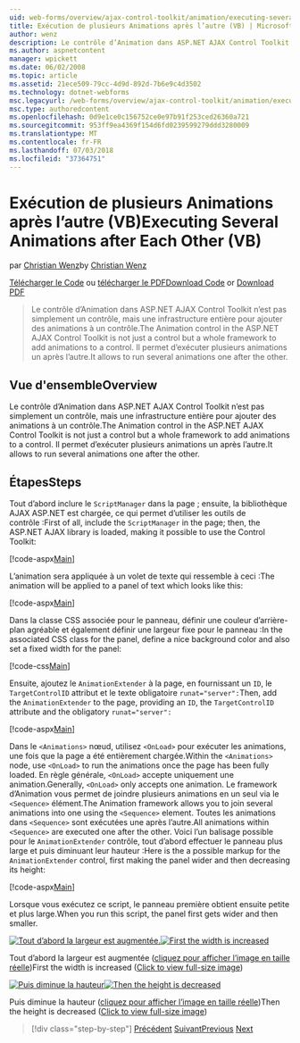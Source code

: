 ```yaml
---
uid: web-forms/overview/ajax-control-toolkit/animation/executing-several-animations-after-each-other-vb
title: Exécution de plusieurs Animations après l’autre (VB) | Microsoft Docs
author: wenz
description: Le contrôle d’Animation dans ASP.NET AJAX Control Toolkit n’est pas simplement un contrôle, mais une infrastructure entière pour ajouter des animations à un contrôle. Il permet d’exécuter la chute...
ms.author: aspnetcontent
manager: wpickett
ms.date: 06/02/2008
ms.topic: article
ms.assetid: 21ece509-79cc-4d9d-892d-7b6e9c4d3502
ms.technology: dotnet-webforms
msc.legacyurl: /web-forms/overview/ajax-control-toolkit/animation/executing-several-animations-after-each-other-vb
msc.type: authoredcontent
ms.openlocfilehash: 0d9e1ce0c156752ce0e97b91f253ced26360a721
ms.sourcegitcommit: 953ff9ea4369f154d6fd0239599279ddd3280009
ms.translationtype: MT
ms.contentlocale: fr-FR
ms.lasthandoff: 07/03/2018
ms.locfileid: "37364751"
---
```

<a name="executing-several-animations-after-each-other-vb"></a><span data-ttu-id="092ce-104">Exécution de plusieurs Animations après l’autre (VB)</span><span class="sxs-lookup"><span data-stu-id="092ce-104">Executing Several Animations after Each Other (VB)</span></span>
====================
<span data-ttu-id="092ce-105">par [Christian Wenz](https://github.com/wenz)</span><span class="sxs-lookup"><span data-stu-id="092ce-105">by [Christian Wenz](https://github.com/wenz)</span></span>

<span data-ttu-id="092ce-106">[Télécharger le Code](http://download.microsoft.com/download/f/9/a/f9a26acd-8df4-4484-8a18-199e4598f411/Animation3.vb.zip) ou [télécharger le PDF](http://download.microsoft.com/download/6/7/1/6718d452-ff89-4d3f-a90e-c74ec2d636a3/animation3VB.pdf)</span><span class="sxs-lookup"><span data-stu-id="092ce-106">[Download Code](http://download.microsoft.com/download/f/9/a/f9a26acd-8df4-4484-8a18-199e4598f411/Animation3.vb.zip) or [Download PDF](http://download.microsoft.com/download/6/7/1/6718d452-ff89-4d3f-a90e-c74ec2d636a3/animation3VB.pdf)</span></span>

> <span data-ttu-id="092ce-107">Le contrôle d’Animation dans ASP.NET AJAX Control Toolkit n’est pas simplement un contrôle, mais une infrastructure entière pour ajouter des animations à un contrôle.</span><span class="sxs-lookup"><span data-stu-id="092ce-107">The Animation control in the ASP.NET AJAX Control Toolkit is not just a control but a whole framework to add animations to a control.</span></span> <span data-ttu-id="092ce-108">Il permet d’exécuter plusieurs animations un après l’autre.</span><span class="sxs-lookup"><span data-stu-id="092ce-108">It allows to run several animations one after the other.</span></span>


## <a name="overview"></a><span data-ttu-id="092ce-109">Vue d'ensemble</span><span class="sxs-lookup"><span data-stu-id="092ce-109">Overview</span></span>

<span data-ttu-id="092ce-110">Le contrôle d’Animation dans ASP.NET AJAX Control Toolkit n’est pas simplement un contrôle, mais une infrastructure entière pour ajouter des animations à un contrôle.</span><span class="sxs-lookup"><span data-stu-id="092ce-110">The Animation control in the ASP.NET AJAX Control Toolkit is not just a control but a whole framework to add animations to a control.</span></span> <span data-ttu-id="092ce-111">Il permet d’exécuter plusieurs animations un après l’autre.</span><span class="sxs-lookup"><span data-stu-id="092ce-111">It allows to run several animations one after the other.</span></span>

## <a name="steps"></a><span data-ttu-id="092ce-112">Étapes</span><span class="sxs-lookup"><span data-stu-id="092ce-112">Steps</span></span>

<span data-ttu-id="092ce-113">Tout d’abord inclure le `ScriptManager` dans la page ; ensuite, la bibliothèque AJAX ASP.NET est chargée, ce qui permet d’utiliser les outils de contrôle :</span><span class="sxs-lookup"><span data-stu-id="092ce-113">First of all, include the `ScriptManager` in the page; then, the ASP.NET AJAX library is loaded, making it possible to use the Control Toolkit:</span></span>

[!code-aspx[Main](executing-several-animations-after-each-other-vb/samples/sample1.aspx)]

<span data-ttu-id="092ce-114">L’animation sera appliquée à un volet de texte qui ressemble à ceci :</span><span class="sxs-lookup"><span data-stu-id="092ce-114">The animation will be applied to a panel of text which looks like this:</span></span>

[!code-aspx[Main](executing-several-animations-after-each-other-vb/samples/sample2.aspx)]

<span data-ttu-id="092ce-115">Dans la classe CSS associée pour le panneau, définir une couleur d’arrière-plan agréable et également définir une largeur fixe pour le panneau :</span><span class="sxs-lookup"><span data-stu-id="092ce-115">In the associated CSS class for the panel, define a nice background color and also set a fixed width for the panel:</span></span>

[!code-css[Main](executing-several-animations-after-each-other-vb/samples/sample3.css)]

<span data-ttu-id="092ce-116">Ensuite, ajoutez le `AnimationExtender` à la page, en fournissant un `ID`, le `TargetControlID` attribut et le texte obligatoire `runat="server":`</span><span class="sxs-lookup"><span data-stu-id="092ce-116">Then, add the `AnimationExtender` to the page, providing an `ID`, the `TargetControlID` attribute and the obligatory `runat="server":`</span></span>

[!code-aspx[Main](executing-several-animations-after-each-other-vb/samples/sample4.aspx)]

<span data-ttu-id="092ce-117">Dans le `<Animations>` nœud, utilisez `<OnLoad>` pour exécuter les animations, une fois que la page a été entièrement chargée.</span><span class="sxs-lookup"><span data-stu-id="092ce-117">Within the `<Animations>` node, use `<OnLoad>` to run the animations once the page has been fully loaded.</span></span> <span data-ttu-id="092ce-118">En règle générale, `<OnLoad>` accepte uniquement une animation.</span><span class="sxs-lookup"><span data-stu-id="092ce-118">Generally, `<OnLoad>` only accepts one animation.</span></span> <span data-ttu-id="092ce-119">Le framework d’Animation vous permet de joindre plusieurs animations en un seul via le `<Sequence>` élément.</span><span class="sxs-lookup"><span data-stu-id="092ce-119">The Animation framework allows you to join several animations into one using the `<Sequence>` element.</span></span> <span data-ttu-id="092ce-120">Toutes les animations dans `<Sequence>` sont exécutées une après l’autre.</span><span class="sxs-lookup"><span data-stu-id="092ce-120">All animations within `<Sequence>` are executed one after the other.</span></span> <span data-ttu-id="092ce-121">Voici l’un balisage possible pour le `AnimationExtender` contrôle, tout d’abord effectuer le panneau plus large et puis diminuant leur hauteur :</span><span class="sxs-lookup"><span data-stu-id="092ce-121">Here is the a possible markup for the `AnimationExtender` control, first making the panel wider and then decreasing its height:</span></span>

[!code-aspx[Main](executing-several-animations-after-each-other-vb/samples/sample5.aspx)]

<span data-ttu-id="092ce-122">Lorsque vous exécutez ce script, le panneau première obtient ensuite petite et plus large.</span><span class="sxs-lookup"><span data-stu-id="092ce-122">When you run this script, the panel first gets wider and then smaller.</span></span>


<span data-ttu-id="092ce-123">[![Tout d’abord la largeur est augmentée.](executing-several-animations-after-each-other-vb/_static/image2.png)](executing-several-animations-after-each-other-vb/_static/image1.png)</span><span class="sxs-lookup"><span data-stu-id="092ce-123">[![First the width is increased](executing-several-animations-after-each-other-vb/_static/image2.png)](executing-several-animations-after-each-other-vb/_static/image1.png)</span></span>

<span data-ttu-id="092ce-124">Tout d’abord la largeur est augmentée ([cliquez pour afficher l’image en taille réelle](executing-several-animations-after-each-other-vb/_static/image3.png))</span><span class="sxs-lookup"><span data-stu-id="092ce-124">First the width is increased ([Click to view full-size image](executing-several-animations-after-each-other-vb/_static/image3.png))</span></span>


<span data-ttu-id="092ce-125">[![Puis diminue la hauteur](executing-several-animations-after-each-other-vb/_static/image5.png)](executing-several-animations-after-each-other-vb/_static/image4.png)</span><span class="sxs-lookup"><span data-stu-id="092ce-125">[![Then the height is decreased](executing-several-animations-after-each-other-vb/_static/image5.png)](executing-several-animations-after-each-other-vb/_static/image4.png)</span></span>

<span data-ttu-id="092ce-126">Puis diminue la hauteur ([cliquez pour afficher l’image en taille réelle](executing-several-animations-after-each-other-vb/_static/image6.png))</span><span class="sxs-lookup"><span data-stu-id="092ce-126">Then the height is decreased ([Click to view full-size image](executing-several-animations-after-each-other-vb/_static/image6.png))</span></span>

> [!div class="step-by-step"]
> <span data-ttu-id="092ce-127">[Précédent](executing-several-animations-at-the-same-time-vb.md)
> [Suivant](animation-depending-on-a-condition-vb.md)</span><span class="sxs-lookup"><span data-stu-id="092ce-127">[Previous](executing-several-animations-at-the-same-time-vb.md)
[Next](animation-depending-on-a-condition-vb.md)</span></span>
